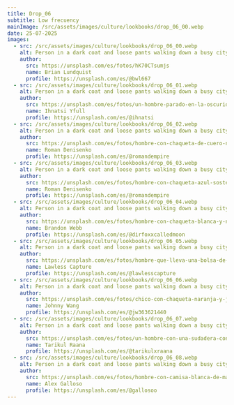 ```yaml
---
title: Drop_06
subtitle: Low frecuency
mainImage: /src/assets/images/culture/lookbooks/drop_06_00.webp
date: 25-07-2025
images:
  - src: /src/assets/images/culture/lookbooks/drop_06_00.webp
    alt: Person in a dark coat and loose pants walking down a busy city street.
    author:
      src: https://unsplash.com/es/fotos/hK70CTsumjs
      name: Brian Lundquist
      profile: https://unsplash.com/es/@bwl667
  - src: /src/assets/images/culture/lookbooks/drop_06_01.webp
    alt: Person in a dark coat and loose pants walking down a busy city street.
    author:
      src: https://unsplash.com/es/fotos/un-hombre-parado-en-la-oscuridad-con-su-brazo-alrededor-de-su-cuerpo-LPkZqitQBXI
      name: Ihnatsi Yfull
      profile: https://unsplash.com/es/@ihnatsi
  - src: /src/assets/images/culture/lookbooks/drop_06_02.webp
    alt: Person in a dark coat and loose pants walking down a busy city street.
    author:
      src: https://unsplash.com/es/fotos/hombre-con-chaqueta-de-cuero-negro-4UFY4PWidbk
      name: Roman Denisenko
      profile: https://unsplash.com/es/@romandempire
  - src: /src/assets/images/culture/lookbooks/drop_06_03.webp
    alt: Person in a dark coat and loose pants walking down a busy city street.
    author:
      src: https://unsplash.com/es/fotos/hombre-con-chaqueta-azul-sosteniendo-un-palo-negro-kYDw9V59s3w
      name: Roman Denisenko
      profile: https://unsplash.com/es/@romandempire
  - src: /src/assets/images/culture/lookbooks/drop_06_04.webp
    alt: Person in a dark coat and loose pants walking down a busy city street.
    author:
      src: https://unsplash.com/es/fotos/hombre-con-chaqueta-blanca-y-negra-Fb5pR7wFIGo
      name: Brandon Webb
      profile: https://unsplash.com/es/@dirfoxxcalledmoon
  - src: /src/assets/images/culture/lookbooks/drop_06_05.webp
    alt: Person in a dark coat and loose pants walking down a busy city street.
    author:
      src: https://unsplash.com/es/fotos/hombre-que-lleva-una-bolsa-de-pie-en-el-interior-4UCvahSRL_E
      name: Lawless Capture
      profile: https://unsplash.com/es/@lawlesscapture
  - src: /src/assets/images/culture/lookbooks/drop_06_06.webp
    alt: Person in a dark coat and loose pants walking down a busy city street.
    author:
      src: https://unsplash.com/es/fotos/chico-con-chaqueta-naranja-y-jeans-de-mezclilla-azules-con-auriculares-blancos-lyt3PjZDxJ4
      name: Johnny Wang
      profile: https://unsplash.com/es/@jw363621440
  - src: /src/assets/images/culture/lookbooks/drop_06_07.webp
    alt: Person in a dark coat and loose pants walking down a busy city street.
    author:
      src: https://unsplash.com/es/fotos/un-hombre-con-una-sudadera-con-capucha-esta-mirando-su-telefono-celular-lR8tv-SdiSQ
      name: Tarikul Raana
      profile: https://unsplash.com/es/@tarikulxraana
  - src: /src/assets/images/culture/lookbooks/drop_06_08.webp
    alt: Person in a dark coat and loose pants walking down a busy city street.
    author:
      src: https://unsplash.com/es/fotos/hombre-con-camisa-blanca-de-manga-larga-y-jeans-de-mezclilla-azules-sentado-en-el-piso-rojo-y-blanco-3V7onKwhGM0
      name: Alex Galloso
      profile: https://unsplash.com/es/@gallosoo
---
```

